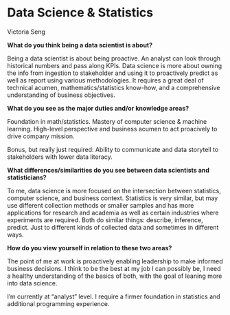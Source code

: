 Data Science & Statistics
================
Victoria Seng

**What do you think being a data scientist is about?**

Being a data scientist is about being proactive. An analyst can look
through historical numbers and pass along KPIs. Data science is more
about owning the info from ingestion to stakeholder and using it to
proactively predict as well as report using various methodologies. It
requires a great deal of technical acumen, mathematics/statistics
know-how, and a comprehensive understanding of business objectives.

**What do you see as the major duties and/or knowledge areas?**

Foundation in math/statistics. Mastery of computer science & machine
learning. High-level perspective and business acumen to act proacively
to drive company mission.

Bonus, but really just required: Ability to communicate and data
storytell to stakeholders with lower data literacy.

**What differences/similarities do you see between data scientists and
statisticians?**

To me, data science is more focused on the intersection between
statistics, computer science, and business context. Statistics is very
similar, but may use different collection methods or smaller samples and
has more applications for research and academia as well as certain
industries where experiments are required. Both do similar things:
describe, inference, predict. Just to different kinds of collected data
and sometimes in different ways.

**How do you view yourself in relation to these two areas?**

The point of me at work is proactively enabling leadership to make
informed business decisions. I think to be the best at my job I can
possibly be, I need a healthy understanding of the basics of both, with
the goal of leaning more into data science.

I’m currently at “analyst” level. I require a firmer foundation in
statistics and additional programming experience.
